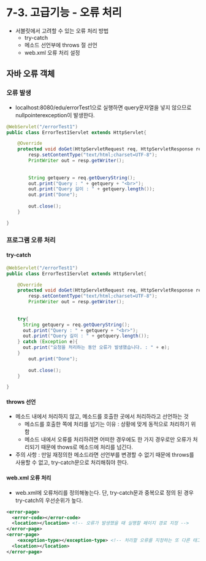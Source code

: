# 7-3. 고급기능 - 오류 처리

- 서블릿에서 고려할 수 있는 오류 처리 방법
  - try-catch
  - 메소드 선언부에 throws 절 선언
  - web.xml 오류 처리 설정

## 자바 오류 객체

### 오류 발생

- localhost:8080/edu/errorTest1으로 실행하면 query문자열을 넣지 않으므로 nullpointerexception이 발생한다.

```java
@WebServlet("/errorTest1")
public class ErrorTest1Servlet extends HttpServlet{

	@Override
	protected void doGet(HttpServletRequest req, HttpServletResponse resp) throws ServletException, IOException {
		resp.setContentType("text/html;charset=UTF-8");
		PrintWriter out = resp.getWriter();
		
		
		String getquery = req.getQueryString();
		out.print("Query : " + getquery + "<br>");
		out.print("Query 길이 : " + getquery.length());
		out.print("Done");
		
		out.close();
	}

}
```

### 프로그램 오류 처리

#### try-catch

```java
@WebServlet("/errorTest1")
public class ErrorTest1Servlet extends HttpServlet{

	@Override
	protected void doGet(HttpServletRequest req, HttpServletResponse resp) throws ServletException, IOException {
		resp.setContentType("text/html;charset=UTF-8");
		PrintWriter out = resp.getWriter();
		
		
    try{
      String getquery = req.getQueryString();
      out.print("Query : " + getquery + "<br>");
      out.print("Query 길이 : " + getquery.length());
    } catch (Exception e){
      out.print("요청을 처리하는 동안 오류가 발생했습니다. : " + e);
    }
		out.print("Done");
		
		out.close();
	}

}
```

#### throws 선언

- 메소드 내에서 처리하지 않고, 메소드를 호출한 곳에서 처리하라고 선언하는 것
  - 메소드를 호출한 쪽에 처리를 넘기는 이유 : 상황에 맞게 동적으로 처리하기 위함
  - 메소드 내에서 오류를 처리하려면 어떠한 경우에도 한 가지 경우로만 오류가 처리되기 때문에 thows로 메소드에 처리를 넘긴다.
- 주의 사항 : 만일 재정의한 메소드라면 선언부를 변경할 수 없기 때문에 throws를 사용할 수 없고, try-catch문으로 처리해줘야 한다.

#### web.xml 오류 처리

- web.xml에 오류처리를 정의해놓는다. 단, try-catch문과 중복으로 정의 된 경우 try-catch의 우선순위가 높다.

```xml
<error-page>
  <error-code></error-code>
  <location></location> <!-- 오류가 발생했을 때 실행할 페이지 경로 지정 -->
</error-page>
<error-page>
	<exception-type></exception-type> <!-- 처리할 오류를 지정하는 또 다른 태그로, 오류가 정의된 객체 이름으로 지정한다. -->
  <location></location>
</error-page>
```

